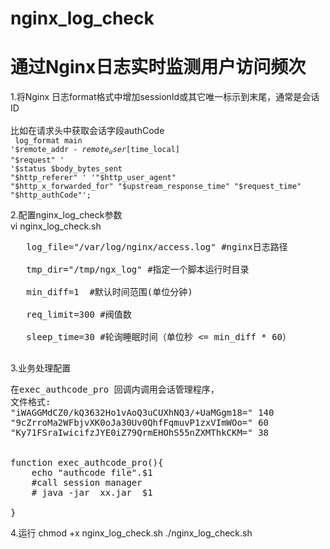# nginx_log_check
<h1>通过Nginx日志实时监测用户访问频次</h1>


1.将Nginx 日志format格式中增加sessionId或其它唯一标示到末尾，通常是会话ID<br/><br/>
   比如在请求头中获取会话字段authCode<br/>
   <code>
   log_format  main  '$remote_addr - $remote_user [$time_local] "$request" '
                      '$status $body_bytes_sent "$http_referer" '
                      '"$http_user_agent" "$http_x_forwarded_for" "$upstream_response_time" "$request_time" "$http_authCode"';</code>

2.配置nginx_log_check参数<br>
vi  nginx_log_check.sh <br>
<pre>
   log_file="/var/log/nginx/access.log" #nginx日志路径<br>
   tmp_dir="/tmp/ngx_log" #指定一个脚本运行时目录<br>
   min_diff=1  #默认时间范围(单位分钟)<br>
   req_limit=300 #阀值数<br>
   sleep_time=30 #轮询睡眠时间（单位秒 <= min_diff * 60）<br>
</pre>  

3.业务处理配置
<pre>
在exec_authcode_pro 回调内调用会话管理程序，
文件格式:
"iWAGGMdCZ0/kQ3632Ho1vAoQ3uCUXhNQ3/+UaMGgm18=" 140
"9cZrroMa2WFbjvXK0oJa30Uv0QhfFqmuvP1zxVImWOo=" 60
"Ky71FSraIwicifzJYE0iZ79QrmEHOhS55nZXMThkCKM=" 38


function exec_authcode_pro(){
    echo "authcode file".$1
    #call session manager
    # java -jar  xx.jar  $1

}
</pre>
4.运行 chmod +x nginx_log_check.sh
   ./nginx_log_check.sh
